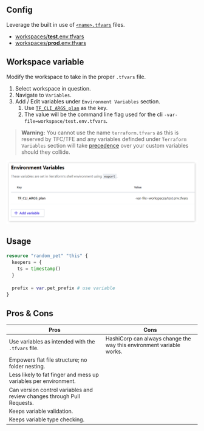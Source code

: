 
## Config

Leverage the built in use of [`<name>.tfvars`](https://www.terraform.io/docs/configuration/variables.html#variable-definitions-tfvars-files) files.

- [workspaces/**test**.env.tfvars](./workspaces/test.env.tfvars)
- [workspaces/**prod**.env.tfvars](./workspaces/prod.env.tfvars)

## Workspace variable

Modify the workspace to take in the proper `.tfvars` file.

1. Select workspace in question.
2. Navigate to `Variables`.
3. Add / Edit variables under `Environment Variables` section.
    1. Use [`TF_CLI_ARGS_plan`](https://www.terraform.io/docs/commands/environment-variables.html#tf_cli_args-and-tf_cli_args_name) as the key.
    2. The value will be the command line flag used for the cli `-var-file=workspace/test.env.tfvars`.
  
> **Warning:** You cannot use the name `terraform.tfvars` as this is reserved by TFC/TFE and any variables definded under `Terraform Variables` section will take [precedence](https://www.terraform.io/docs/configuration/variables.html#variable-definition-precedence) over your custom variables should they collide. 
  
![cli-tfvars](./docs/cli-tfvars.png)

## Usage

```tf
resource "random_pet" "this" {
  keepers = {
    ts = timestamp()
  }
  
  prefix = var.pet_prefix # use variable
}
```

## Pros & Cons

| Pros | Cons |
| ---- | ---- |
| Use variables as intended with the `.tfvars` file. | HashiCorp can always change the way this environment variable works. |
| Empowers flat file structure; no folder nesting. | |
| Less likely to fat finger and mess up variables per environment. | |
| Can version control variables and review changes through Pull Requests. | |
| Keeps variable validation. | |
| Keeps variable type checking. | |
